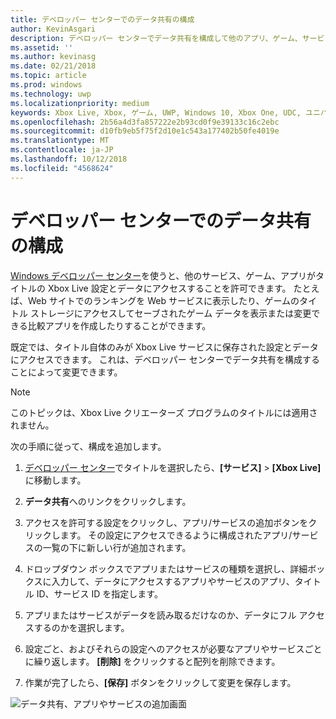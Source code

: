 ```yaml
---
title: デベロッパー センターでのデータ共有の構成
author: KevinAsgari
description: デベロッパー センターでデータ共有を構成して他のアプリ、ゲーム、サービスが Xbox Live の設定にアクセスすることを許可する方法について説明します。
ms.assetid: ''
ms.author: kevinasg
ms.date: 02/21/2018
ms.topic: article
ms.prod: windows
ms.technology: uwp
ms.localizationpriority: medium
keywords: Xbox Live, Xbox, ゲーム, UWP, Windows 10, Xbox One, UDC, ユニバーサル デベロッパー センター
ms.openlocfilehash: 2b56a4d3fa857222e2b93cd0f9e39133c16c2ebc
ms.sourcegitcommit: d10fb9eb5f75f2d10e1c543a177402b50fe4019e
ms.translationtype: MT
ms.contentlocale: ja-JP
ms.lasthandoff: 10/12/2018
ms.locfileid: "4568624"
---
```

# <a name="configure-data-sharing-on-dev-center"></a>デベロッパー センターでのデータ共有の構成

[Windows デベロッパー センター](https://developer.microsoft.com/dashboard/windows/overview)を使うと、他のサービス、ゲーム、アプリがタイトルの Xbox Live 設定とデータにアクセスすることを許可できます。 たとえば、Web サイトでのランキングを Web サービスに表示したり、ゲームのタイトル ストレージにアクセスしてセーブされたゲーム データを表示または変更できる比較アプリを作成したりすることができます。

既定では、タイトル自体のみが Xbox Live サービスに保存された設定とデータにアクセスできます。 これは、デベロッパー センターでデータ共有を構成することによって変更できます。

> [!NOTE]
> このトピックは、Xbox Live クリエーターズ プログラムのタイトルには適用されません。

次の手順に従って、構成を追加します。

1. [デベロッパー センター](https://developer.microsoft.com/dashboard/windows/overview)でタイトルを選択したら、**[サービス]** > **[Xbox Live]** に移動します。

2. **データ共有**へのリンクをクリックします。

3. アクセスを許可する設定をクリックし、アプリ/サービスの追加ボタンをクリックします。 その設定にアクセスできるように構成されたアプリ/サービスの一覧の下に新しい行が追加されます。

4. ドロップダウン ボックスでアプリまたはサービスの種類を選択し、詳細ボックスに入力して、データにアクセスするアプリやサービスのアプリ、タイトル ID、サービス ID を指定します。

5. アプリまたはサービスがデータを読み取るだけなのか、データにフル アクセスするのかを選択します。

6. 設定ごと、およびそれらの設定へのアクセスが必要なアプリやサービスごとに繰り返します。 **[削除]** をクリックすると配列を削除できます。

7. 作業が完了したら、**[保存]** ボタンをクリックして変更を保存します。

![データ共有、アプリやサービスの追加画面](../../images/dev-center/data-sharing-2.png)
